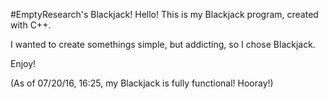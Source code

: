 #EmptyResearch's Blackjack!
Hello! This is my Blackjack program, created with C++. 

I wanted to create somethings simple, but addicting, so I chose Blackjack.

Enjoy!

(As of 07/20/16, 16:25, my Blackjack is fully functional! Hooray!)



